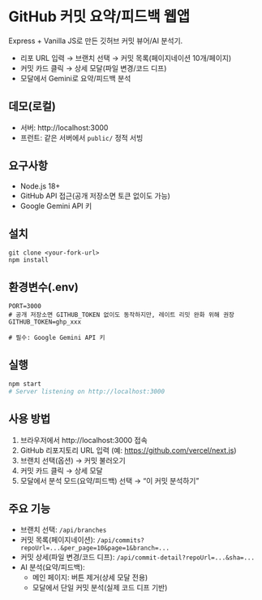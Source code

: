 # GitHub 커밋 요약/피드백 웹앱

Express + Vanilla JS로 만든 깃허브 커밋 뷰어/AI 분석기.
- 리포 URL 입력 → 브랜치 선택 → 커밋 목록(페이지네이션 10개/페이지)
- 커밋 카드 클릭 → 상세 모달(파일 변경/코드 디프)
- 모달에서 Gemini로 요약/피드백 분석

## 데모(로컬)
- 서버: http://localhost:3000
- 프런트: 같은 서버에서 `public/` 정적 서빙

## 요구사항
- Node.js 18+
- GitHub API 접근(공개 저장소면 토큰 없이도 가능)
- Google Gemini API 키

## 설치
```
git clone <your-fork-url>
npm install
```

## 환경변수(.env)
```env
PORT=3000
# 공개 저장소면 GITHUB_TOKEN 없이도 동작하지만, 레이트 리밋 완화 위해 권장
GITHUB_TOKEN=ghp_xxx

# 필수: Google Gemini API 키
```

## 실행
```bash
npm start
# Server listening on http://localhost:3000
```

## 사용 방법
1. 브라우저에서 http://localhost:3000 접속
2. GitHub 리포지토리 URL 입력 (예: https://github.com/vercel/next.js)
3. 브랜치 선택(옵션) → 커밋 불러오기
4. 커밋 카드 클릭 → 상세 모달
5. 모달에서 분석 모드(요약/피드백) 선택 → “이 커밋 분석하기”

## 주요 기능
- 브랜치 선택: `/api/branches`
- 커밋 목록(페이지네이션): `/api/commits?repoUrl=...&per_page=10&page=1&branch=...`
- 커밋 상세(파일 변경/코드 디프): `/api/commit-detail?repoUrl=...&sha=...`
- AI 분석(요약/피드백):
  - 메인 페이지: 버튼 제거(상세 모달 전용)
  - 모달에서 단일 커밋 분석(실제 코드 디프 기반)

